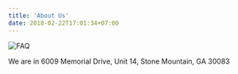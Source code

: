 ```yaml
---
title: 'About Us'
date: 2018-02-22T17:01:34+07:00
---
```



![FAQ](/images/show/show_5.JPG)


We are in 6009 Memorial Drive, Unit 14, Stone Mountain, GA 30083


